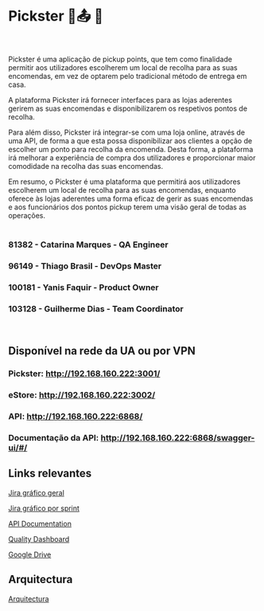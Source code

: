 # Pickster :round_pushpin::outbox_tray: :gift: 

<br>
<p> Pickster é uma aplicação de pickup points, que tem como finalidade permitir aos utilizadores escolherem um local de recolha para as suas encomendas, em vez de optarem pelo tradicional método de entrega em casa. <br>
<p> A plataforma Pickster irá fornecer interfaces para as lojas aderentes gerirem as suas encomendas e disponibilizarem os respetivos pontos de recolha. <br>
<p> Para além disso, Pickster irá integrar-se com uma loja online, através de uma API, de forma a que esta possa disponibilizar aos clientes a opção de escolher um ponto para recolha da encomenda. Desta forma, a plataforma irá melhorar a experiência de compra dos utilizadores e proporcionar maior comodidade na recolha das suas encomendas. <br>

<p> Em resumo, o Pickster é uma plataforma que permitirá aos utilizadores escolherem um local de recolha para as suas encomendas, enquanto oferece às lojas aderentes uma forma eficaz de gerir as suas encomendas e aos funcionários dos pontos pickup terem uma visão geral de todas as operações. <br>


  
<br>

### 81382 - Catarina Marques - QA Engineer
### 96149 - Thiago Brasil - DevOps Master
### 100181 - Yanis Faquir - Product Owner 
### 103128 - Guilherme Dias - Team Coordinator

<br>


## Disponível na rede da UA ou por VPN

### Pickster: http://192.168.160.222:3001/
### eStore: http://192.168.160.222:3002/
### API: http://192.168.160.222:6868/
### Documentação da API: http://192.168.160.222:6868/swagger-ui/#/

## Links relevantes
[Jira gráfico geral](https://tqspickster.atlassian.net/jira/software/projects/PICK/boards/1/reports/cumulative)

[Jira gráfico por sprint](https://tqspickster.atlassian.net/jira/software/projects/PICK/boards/1/reports/burndown?source=sidebar)
  
[API Documentation](http://192.168.160.222:6868/swagger-ui/#/)
  
[Quality Dashboard]()
  
[Google Drive](https://drive.google.com/drive/folders/1fBhlVaauZFbVLYYLIWK9Hazx701Cvmov)
  
  
## Arquitectura
  
  [Arquitectura](https://www.figma.com/file/9Rjx6vzPdkmFkQIzgVMTcH/TQS_diagram?type=whiteboard&node-id=0-1&t=WFkVJ1oAwGSkoElz-0)

  

  

